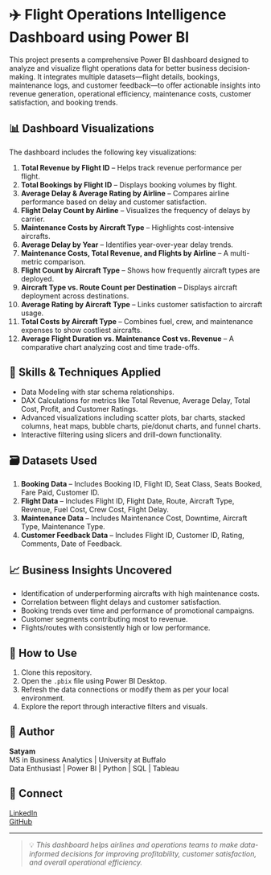 # ✈️ Flight Operations Intelligence Dashboard using Power BI

This project presents a comprehensive Power BI dashboard designed to analyze and visualize flight operations data for better business decision-making. It integrates multiple datasets—flight details, bookings, maintenance logs, and customer feedback—to offer actionable insights into revenue generation, operational efficiency, maintenance costs, customer satisfaction, and booking trends.

## 📊 Dashboard Visualizations

The dashboard includes the following key visualizations:

1. **Total Revenue by Flight ID** – Helps track revenue performance per flight.
2. **Total Bookings by Flight ID** – Displays booking volumes by flight.
3. **Average Delay & Average Rating by Airline** – Compares airline performance based on delay and customer satisfaction.
4. **Flight Delay Count by Airline** – Visualizes the frequency of delays by carrier.
5. **Maintenance Costs by Aircraft Type** – Highlights cost-intensive aircrafts.
6. **Average Delay by Year** – Identifies year-over-year delay trends.
7. **Maintenance Costs, Total Revenue, and Flights by Airline** – A multi-metric comparison.
8. **Flight Count by Aircraft Type** – Shows how frequently aircraft types are deployed.
9. **Aircraft Type vs. Route Count per Destination** – Displays aircraft deployment across destinations.
10. **Average Rating by Aircraft Type** – Links customer satisfaction to aircraft usage.
11. **Total Costs by Aircraft Type** – Combines fuel, crew, and maintenance expenses to show costliest aircrafts.
12. **Average Flight Duration vs. Maintenance Cost vs. Revenue** – A comparative chart analyzing cost and time trade-offs.

## 🧠 Skills & Techniques Applied

- Data Modeling with star schema relationships.
- DAX Calculations for metrics like Total Revenue, Average Delay, Total Cost, Profit, and Customer Ratings.
- Advanced visualizations including scatter plots, bar charts, stacked columns, heat maps, bubble charts, pie/donut charts, and funnel charts.
- Interactive filtering using slicers and drill-down functionality.

## 🗃️ Datasets Used

1. **Booking Data** – Includes Booking ID, Flight ID, Seat Class, Seats Booked, Fare Paid, Customer ID.
2. **Flight Data** – Includes Flight ID, Flight Date, Route, Aircraft Type, Revenue, Fuel Cost, Crew Cost, Flight Delay.
3. **Maintenance Data** – Includes Maintenance Cost, Downtime, Aircraft Type, Maintenance Type.
4. **Customer Feedback Data** – Includes Flight ID, Customer ID, Rating, Comments, Date of Feedback.

## 📈 Business Insights Uncovered

- Identification of underperforming aircrafts with high maintenance costs.
- Correlation between flight delays and customer satisfaction.
- Booking trends over time and performance of promotional campaigns.
- Customer segments contributing most to revenue.
- Flights/routes with consistently high or low performance.

## 🚀 How to Use

1. Clone this repository.
2. Open the `.pbix` file using Power BI Desktop.
3. Refresh the data connections or modify them as per your local environment.
4. Explore the report through interactive filters and visuals.

## 📌 Author

**Satyam**  
MS in Business Analytics | University at Buffalo  
Data Enthusiast | Power BI | Python | SQL | Tableau  

## 🔗 Connect

[LinkedIn](https://www.linkedin.com/in/sattytough17/)  
[GitHub](https://github.com/Satyam040300)

---

> 💡 *This dashboard helps airlines and operations teams to make data-informed decisions for improving profitability, customer satisfaction, and overall operational efficiency.*
